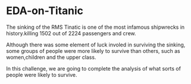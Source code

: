 # EDA-on-Titanic

The sinking of the RMS Tinatic is one of the most infamous shipwrecks in 
history.killing 1502 out of 2224 passengers and crew. 

Although there was some element of luck involed in surviving the sinking, 
some groups of people were more likely to survive than others, such as 
women,children and the upper class.

In this challenge, we are going to complete the analysis of what sorts of 
people were likely to survive.
